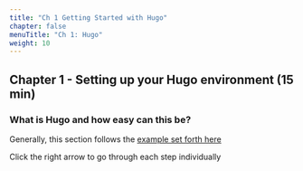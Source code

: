 ```yaml
---
title: "Ch 1 Getting Started with Hugo"
chapter: false
menuTitle: "Ch 1: Hugo"
weight: 10
---
```


## Chapter 1 - Setting up your Hugo environment (15 min)

### What is Hugo and how easy can this be?

Generally, this section follows the [example set forth here](https://aws-samples.github.io/aws-modernization-workshop-sample/20_build/1_setup/)

Click the right arrow to go through each step individually
